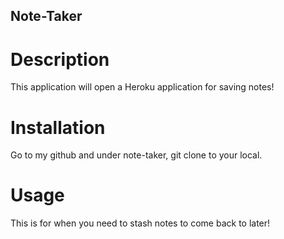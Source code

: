 ## Note-Taker

# Description

This application will open a Heroku application for saving notes!

# Installation

Go to my github and under note-taker, git clone to your local.

# Usage

This is for when you need to stash notes to come back to later!
